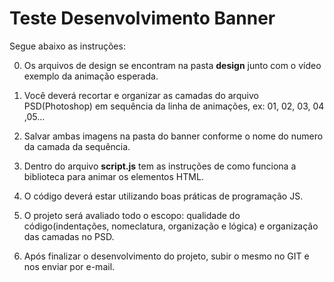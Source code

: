 # Teste Desenvolvimento Banner

Segue abaixo as instruções:

0. Os arquivos de design se encontram na pasta **design** junto com o vídeo exemplo da animação esperada.

1. Você deverá recortar e organizar as camadas do arquivo PSD(Photoshop) em sequência da linha de animações, ex: 01, 02, 03, 04 ,05...

2. Salvar ambas imagens na pasta do banner conforme o nome do numero da camada da sequência.

3. Dentro do arquivo **script.js** tem as instruções de como funciona a biblioteca para animar os elementos HTML.

4. O código deverá estar utilizando boas práticas de programação JS.

5. O projeto será avaliado todo o escopo: qualidade do código(indentações, nomeclatura, organização e lógica) e organização das camadas no PSD.

6. Após finalizar o desenvolvimento do projeto, subir o mesmo no GIT e nos enviar por e-mail.


 